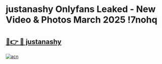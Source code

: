 # justanashy Onlyfans Leaked - New Video & Photos March 2025 !7nohq

# <h2><a href="https://v6hgvs.iuczelnia.edu.pl?title=justanashy&ref=7nohq">🔗👉 🔴 justanashy</a></h2>

[![acn](https://github.com/user-attachments/assets/0f9c940e-d8b0-45ae-aac7-cd30a18b3e1c)](https://v6hgvs.iuczelnia.edu.pl?title=justanashy&ref=7nohq)

